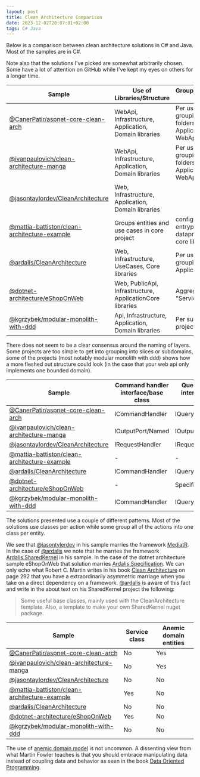 ```yaml
---
layout: post
title: Clean Architecture Comparison
date: 2023-12-02T20:07:01+02:00
tags: C# Java
---
```


Below is a comparison between clean architecture solutions in C# and Java. Most of the samples are in C#.

Note also that the solutions I've picked are somewhat arbitrarily chosen. Some have a lot of attention on GitHub while I've kept my eyes on others for a longer time.

| Sample | Use of Libraries/Structure | Grouping/Vertical slice |
| ------ | -------------------------- | ----------------------- |
| [@CanerPatir/aspnet-core-clean-arch](https://github.com/CanerPatir/aspnet-core-clean-arch) | WebApi, Infrastructure, Application, Domain libraries | Per use case grouping of folders in Application and WebApi |
| [@ivanpaulovich/clean-architecture-manga](https://github.com/ivanpaulovich/clean-architecture-manga) | WebApi, Infrastructure, Application, Domain libraries | Per use case grouping of folders in Application and WebApi |
| [@jasontaylordev/CleanArchitecture](https://github.com/jasontaylordev/CleanArchitecture) | Web, Infrastructure, Application, Domain libraries |  |
| [@mattia-battiston/clean-architecture-example](https://github.com/mattia-battiston/clean-architecture-example) | Groups entities and use cases in core project | configuration, entrypoints, dataproviders, core libraries |
| [@ardalis/CleanArchitecture](https://github.com/ardalis/CleanArchitecture) | Web, Infrastructure, UseCases, Core libraries | Per use case grouping in Application |
| [@dotnet-architecture/eShopOnWeb](https://github.com/dotnet-architecture/eShopOnWeb) | Web, PublicApi, Infrastructure, ApplicationCore libraries | Aggregate, "Service" |
| [@kgrzybek/modular-monolith-with-ddd](https://github.com/kgrzybek/modular-monolith-with-ddd) | Api, Infrastructure, Application, Domain libraries | Per subdomain projects |

There does not seem to be a clear consensus around the naming of layers. Some projects are too simple to get into grouping into slices or subdomains, some of the projects (most notably modular monolith with ddd) shows how a more fleshed out structure could look (in the case that your web api only implements one bounded domain).

| Sample | Command handler interface/base class | Query handler interface/base class |
| ------ | ------------------------------------ | ---------------------------------- |
| [@CanerPatir/aspnet-core-clean-arch](https://github.com/CanerPatir/aspnet-core-clean-arch) | ICommandHandler | IQueryHandler |
| [@ivanpaulovich/clean-architecture-manga](https://github.com/ivanpaulovich/clean-architecture-manga) | IOutputPort/Named | IOutputPort/Named |
| [@jasontaylordev/CleanArchitecture](https://github.com/jasontaylordev/CleanArchitecture) | IRequestHandler | IRequestHandler |
| [@mattia-battiston/clean-architecture-example](https://github.com/mattia-battiston/clean-architecture-example) | - | - |
| [@ardalis/CleanArchitecture](https://github.com/ardalis/CleanArchitecture) | ICommandHandler | IQueryHandler |
| [@dotnet-architecture/eShopOnWeb](https://github.com/dotnet-architecture/eShopOnWeb) | - | Specification |
| [@kgrzybek/modular-monolith-with-ddd](https://github.com/kgrzybek/modular-monolith-with-ddd) | ICommandHandler | IQueryHandler |

The solutions presented use a couple of different patterns. Most of the solutions use classes per action while some group all of the actions into one class per entity. 

We see that [@jasontylerdev](https://github.com/jasontaylordev) in his sample marries the framework [MediatR](https://github.com/jbogard/MediatR). In the case of [@ardalis](https://github.com/ardalis) we note that he marries the framework [Ardalis.SharedKernel](https://github.com/ardalis/Ardalis.SharedKernel) in his sample. In the case of the dotnet architecture sample eShopOnWeb that solution marries [Ardalis.Specification](https://github.com/ardalis/Specification). We can only echo what Robert C. Martin writes in his book [Clean Architecture](https://www.goodreads.com/en/book/show/18043011) on page 292 that you have a extraordinarily asymmetric marriage when you take on a direct dependency on a framework. [@ardalis](https://github.com/ardalis) is aware of this fact and write in the about text on his SharedKernel project the following:

> Some useful base classes, mainly used with the CleanArchitecture template. Also, a template to make your own SharedKernel nuget package.

| Sample | Service class | Anemic domain entities |
| ---- | ------------- | ---------------------- |
| [@CanerPatir/aspnet-core-clean-arch](https://github.com/CanerPatir/aspnet-core-clean-arch) | No | Yes |
| [@ivanpaulovich/clean-architecture-manga](https://github.com/ivanpaulovich/clean-architecture-manga) | No | Yes |
| [@jasontaylordev/CleanArchitecture](https://github.com/jasontaylordev/CleanArchitecture) | No | No |
| [@mattia-battiston/clean-architecture-example](https://github.com/mattia-battiston/clean-architecture-example) | Yes | No |
| [@ardalis/CleanArchitecture](https://github.com/ardalis/CleanArchitecture) | No | No |
| [@dotnet-architecture/eShopOnWeb](https://github.com/dotnet-architecture/eShopOnWeb) | Yes | No |
| [@kgrzybek/modular-monolith-with-ddd](https://github.com/kgrzybek/modular-monolith-with-ddd) | No | No |

The use of [anemic domain model](https://martinfowler.com/bliki/AnemicDomainModel.html) is not uncommon. A dissenting view from what Martin Fowler teaches is that you should embrace manipulating data instead of coupling data and behavior as seen in the book [Data Oriented Programming](https://www.manning.com/books/data-oriented-programming).
